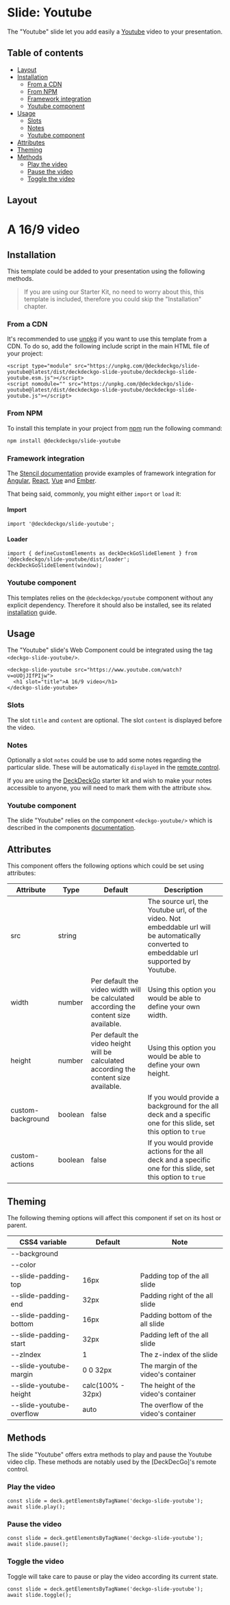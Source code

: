 # Slide: Youtube

The "Youtube" slide let you add easily a [Youtube](https://youtube.com) video to your presentation.

## Table of contents

- [Layout](#app-slide-youtube-layout)
- [Installation](#app-slide-youtube-installation)
  - [From a CDN](#app-slide-youtube-from-a-cdn)
  - [From NPM](#app-slide-youtube-from-npm)
  - [Framework integration](#app-slide-youtube-framework-integration)
  - [Youtube component](#app-slide-youtube-youtube-component)
- [Usage](#app-slide-youtube-usage)
  - [Slots](#app-slide-youtube-slots)
  - [Notes](#app-slide-youtube-notes)
  - [Youtube component](#app-slide-youtube-youtube-component)
- [Attributes](#app-slide-youtube-attributes)
- [Theming](#app-slide-youtube-theming)
- [Methods](#app-slide-youtube-methods)
  - [Play the video](#app-slide-youtube-play-the-video)
  - [Pause the video](#app-slide-youtube-pause-the-video)
  - [Toggle the video](#app-slide-youtube-toggle-the-video)

## Layout

<div class="container ion-margin">
  <deckgo-deck embedded={true}>
    <deckgo-slide-youtube src="https://www.youtube.com/watch?v=oUOjJIfPIjw">
      <h1 slot="title">A 16/9 video</h1>
    </deckgo-slide-youtube>
  </deckgo-deck>
</div>

## Installation

This template could be added to your presentation using the following methods.

> If you are using our Starter Kit, no need to worry about this, this template is included, therefore you could skip the "Installation" chapter.
 
### From a CDN

It's recommended to use [unpkg](https://unpkg.com/) if you want to use this template from a CDN. To do so, add the following include script in the main HTML file of your project:

```
<script type="module" src="https://unpkg.com/@deckdeckgo/slide-youtube@latest/dist/deckdeckgo-slide-youtube/deckdeckgo-slide-youtube.esm.js"></script>
<script nomodule="" src="https://unpkg.com/@deckdeckgo/slide-youtube@latest/dist/deckdeckgo-slide-youtube/deckdeckgo-slide-youtube.js"></script>
```

### From NPM

To install this template in your project from [npm](https://www.npmjs.com/package/@deckdeckgo/core) run the following command:

```bash
npm install @deckdeckgo/slide-youtube
```

### Framework integration

The [Stencil documentation](https://stenciljs.com/docs/overview) provide examples of framework integration for [Angular](https://stenciljs.com/docs/angular), [React](https://stenciljs.com/docs/react), [Vue](https://stenciljs.com/docs/vue) and [Ember](https://stenciljs.com/docs/ember).

That being said, commonly, you might either `import` or `load` it:

#### Import

```
import '@deckdeckgo/slide-youtube';
```

#### Loader

```
import { defineCustomElements as deckDeckGoSlideElement } from '@deckdeckgo/slide-youtube/dist/loader';
deckDeckGoSlideElement(window);
```

### Youtube component

This templates relies on the `@deckdeckgo/youtube` component without any explicit dependency. Therefore it should also be installed, see its related [installation](/components/youtube) guide.

## Usage

The "Youtube" slide's Web Component could be integrated using the tag `<deckgo-slide-youtube/>`.

```
<deckgo-slide-youtube src="https://www.youtube.com/watch?v=oUOjJIfPIjw">
  <h1 slot="title">A 16/9 video</h1>
</deckgo-slide-youtube>
```

### Slots

The slot `title` and `content` are optional. The slot `content` is displayed before the video.

### Notes

Optionally a slot `notes` could be use to add some notes regarding the particular slide. These will be automatically `displayed` in the [remote control](https://deckdeckgo.app).

If you are using the [DeckDeckGo] starter kit and wish to make your notes accessible to anyone, you will need to mark them with the attribute `show`.

### Youtube component

The slide "Youtube" relies on the component `<deckgo-youtube/>` which is described in the components [documentation](https://github.com/deckgo/deckdeckgo/blob/master/doc/components/components.md).

## Attributes

This component offers the following options which could be set using attributes:

| Attribute                      | Type   | Default   | Description   |
| -------------------------- |-----------------|-----------------|-----------------|
| src | string |  | The source url, the Youtube url, of the video. Not embeddable url will be automatically converted to embeddable url supported by Youtube. |
| width | number | Per default the video width will be calculated according the content size available. | Using this option you would be able to define your own width. |
| height | number | Per default the video height will be calculated according the content size available. | Using this option you would be able to define your own height. |
| custom-background | boolean | false | If you would provide a background for the all deck and a specific one for this slide, set this option to `true` |
| custom-actions | boolean | false | If you would provide actions for the all deck and a specific one for this slide, set this option to `true` |

## Theming

The following theming options will affect this component if set on its host or parent.

| CSS4 variable                      | Default | Note |
| -------------------------- |-----------------|-----------------|
| --background |  |  |
| --color |  |  |
| --slide-padding-top | 16px | Padding top of the all slide |
| --slide-padding-end | 32px | Padding right of the all slide |
| --slide-padding-bottom | 16px | Padding bottom of the all slide |
| --slide-padding-start | 32px | Padding left of the all slide |
| --zIndex | 1 | The z-index of the slide |
| --slide-youtube-margin | 0 0 32px | The margin of the video's container |
| --slide-youtube-height | calc(100% - 32px) | The height of the video's container |
| --slide-youtube-overflow | auto | The overflow of the video's container |

## Methods

The slide "Youtube" offers extra methods to play and pause the Youtube video clip. These methods are notably used by the [DeckDecGo]'s remote control.

### Play the video

```
const slide = deck.getElementsByTagName('deckgo-slide-youtube');
await slide.play();
```

### Pause the video

```
const slide = deck.getElementsByTagName('deckgo-slide-youtube');
await slide.pause();
```

### Toggle the video

Toggle will take care to pause or play the video according its current state.

```
const slide = deck.getElementsByTagName('deckgo-slide-youtube');
await slide.toggle();
```

[DeckDeckGo]: https://deckdeckgo.com